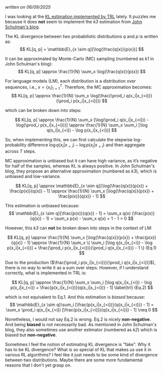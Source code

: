 *written on 06/09/2025* 

I was looking at the [KL estimation implemented by TRL](https://github.com/huggingface/trl/blob/main/trl/trainer/ppo_trainer.py#L510}) lately. 
It puzzles me because it does **not** seem to implement the *k3* estimation from [John Schulman's blog](http://joschu.net/blog/kl-approx.html).

The KL divergence between two probabilistic distributions $q$ and $p$ is written as:
$$
KL[q, p] =  \mathbb{E}_{x \sim q}[\log(\frac{q(x)}{p(x})]
$$

It can be approximated by Monte-Carlo (MC) sampling (numbered as *k1* in John Schulman's blog):
$$
KL[q, p] \approx  \frac{1}{N} \sum_x \log(\frac{q(x)}{p(x})
$$

For language models (LM), each distribution is a distribution over sequences, i.e., $x=\{x_i\}_{i=1}^T$. Therefore, the MC approximation becomes:
$$
KL[q, p] \approx  \frac{1}{N} \sum_x \log(\frac{\prod_i q(x_i|x_{<i})}{\prod_i p(x_i|x_{<i})})
$$

which can be broken down into steps:

$$
KL[q, p] \approx  \frac{1}{N} \sum_x [\log(\prod_i q(x_i|x_{<i})) - \log(\prod_i p(x_i|x_{<i}))]
 \approx \frac{1}{N} \sum_x \sum_i [\log q(x_i|x_{<i}) - \log p(x_i|x_{<i})]
$$

So, when implementing this, we can first calculate the stepwise log-probability difference $\log q(x_i|x_{<i}) - \log p(x_i|x_{<i})$ and then aggregate across $T$ steps. 

MC approximation is unbiased but it can have high variance, as it’s negative for half of the samples, whereas KL is always positive. In John Schulman's blog, they propose an alternative approximation (numbered as *k3*), which is unbiased and low-variance. 

$$
KL[q, p] \approx  \mathbb{E}_{x \sim q}[\log(\frac{q(x)}{p(x}) + \frac{p(x)}{q(x)} - 1]
\approx \frac{1}{N} \sum_x [\log(\frac{q(x)}{p(x}) + \frac{p(x)}{q(x)} - 1]
$$

This estimation is unbiased because:
$$
\mathbb{E}_{x \sim q}[\frac{p(x)}{q(x)} - 1] = \sum_x q(x) (\frac{p(x)}{q(x)} - 1) = \sum_x p(x) - \sum_x q(x) = 1 - 1 = 0
$$

However, this *k3* can **not** be broken down into steps in the context of LM: 

$$
KL[q, p]  \approx \frac{1}{N} \sum_x [\log(\frac{q(x)}{p(x}) + \frac{p(x)}{q(x)} - 1] 
 \approx \frac{1}{N} \sum_x \{ \sum_i [\log q(x_i|x_{<i}) - \log p(x_i|x_{<i})] + \frac{\prod_i p(x_i|x_{<i})}{\prod_i q(x_i|x_{<i})} - 1 \} (Eq.1)
$$

Due to the production ($\frac{\prod_i p(x_i|x_{<i})}{\prod_i q(x_i|x_{<i})}$), there is no way to write it as a sum over steps. However, if I understand correctly, what is implemented in TRL is:

$$
KL[q, p] \approx \frac{1}{N} \sum_x \sum_i [\log q(x_i|x_{<i}) - \log p(x_i|x_{<i}) + \frac{p(x_i|x_{<i})}{q(x_i|x_{<i})} - 1] \label{trl} (Eq.2)
$$

which is not equivalent to Eq.1. And this estimation is *biased* because:
$$
\mathbb{E}_{x \sim q}\sum_i [\frac{p(x_i|x_{<i})}{q(x_i|x_{<i})} - 1] = \sum_x \prod_i q(x_i|x_{<i}) [\frac{p(x_i|x_{<i})}{q(x_i|x_{<i})} - 1] \neq 0
$$

Nonetheless, I would not say Eq.2 is wrong. Eq.2 is nicely **non-negative**. And being **biased** is not necessarily bad. As mentioned in John Schulman's blog, they also sometimes use another estimator (numbered as *k2*) which is biased but **non-negative**. 

Sometimes I feel the notion of estimating KL divergence is "fake". Why it has to be KL divergence? What is so special of KL that makes us use it in various RL algorithms? I feel like it just needs to be some kind of divergence between two distributions. 
Maybe there are some more fundamental reasons that I don't yet grasp on.  

